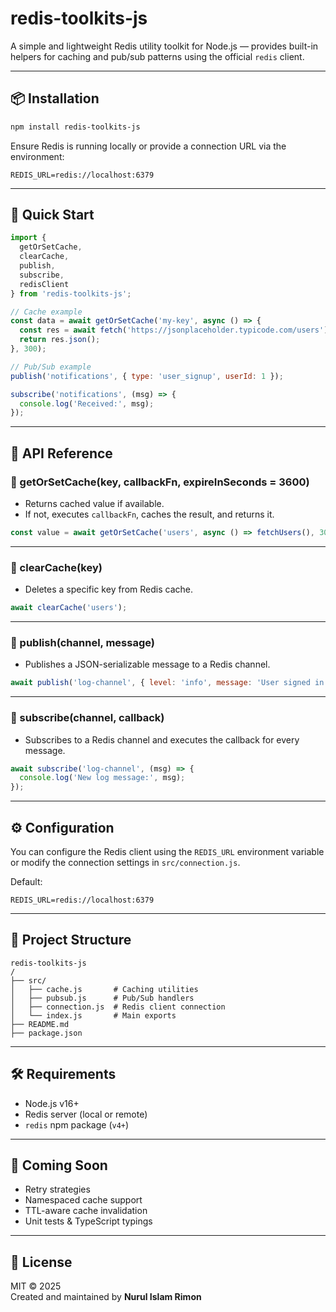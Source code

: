 # redis-toolkits-js


A simple and lightweight Redis utility toolkit for Node.js — provides built-in helpers for caching and pub/sub patterns using the official `redis` client.

---

## 📦 Installation

```bash
npm install redis-toolkits-js

```

Ensure Redis is running locally or provide a connection URL via the environment:

```env
REDIS_URL=redis://localhost:6379
```

---

## 🚀 Quick Start

```js
import {
  getOrSetCache,
  clearCache,
  publish,
  subscribe,
  redisClient
} from 'redis-toolkits-js';

// Cache example
const data = await getOrSetCache('my-key', async () => {
  const res = await fetch('https://jsonplaceholder.typicode.com/users');
  return res.json();
}, 300);

// Pub/Sub example
publish('notifications', { type: 'user_signup', userId: 1 });

subscribe('notifications', (msg) => {
  console.log('Received:', msg);
});
```

---

## 🧩 API Reference

### 🔹 getOrSetCache(key, callbackFn, expireInSeconds = 3600)
- Returns cached value if available.
- If not, executes `callbackFn`, caches the result, and returns it.

```js
const value = await getOrSetCache('users', async () => fetchUsers(), 300);
```

---

### 🔹 clearCache(key)
- Deletes a specific key from Redis cache.

```js
await clearCache('users');
```

---

### 🔹 publish(channel, message)
- Publishes a JSON-serializable message to a Redis channel.

```js
await publish('log-channel', { level: 'info', message: 'User signed in' });
```

---

### 🔹 subscribe(channel, callback)
- Subscribes to a Redis channel and executes the callback for every message.

```js
await subscribe('log-channel', (msg) => {
  console.log('New log message:', msg);
});
```

---

## ⚙️ Configuration

You can configure the Redis client using the `REDIS_URL` environment variable or modify the connection settings in `src/connection.js`.

Default:
```env
REDIS_URL=redis://localhost:6379
```

---

## 📁 Project Structure

```
redis-toolkits-js
/
├── src/
│   ├── cache.js       # Caching utilities
│   ├── pubsub.js      # Pub/Sub handlers
│   ├── connection.js  # Redis client connection
│   └── index.js       # Main exports
├── README.md
├── package.json
```

---

## 🛠 Requirements

- Node.js v16+
- Redis server (local or remote)
- `redis` npm package (`v4+`)

---

## 🧪 Coming Soon

- Retry strategies
- Namespaced cache support
- TTL-aware cache invalidation
- Unit tests & TypeScript typings

---

## 📝 License

MIT © 2025  
Created and maintained by **Nurul Islam Rimon**
